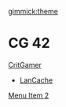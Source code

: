 [gimmick:theme](slate)
# CG 42

[CritGamer]()

  * [LanCache](lancache.md)

[Menu Item 2](item2.md)
